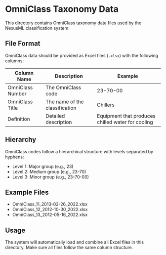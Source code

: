 # OmniClass Taxonomy Data

This directory contains OmniClass taxonomy data files used by the NexusML
classification system.

## File Format

OmniClass data should be provided as Excel files (`.xlsx`) with the following
columns:

| Column Name      | Description                    | Example                                           |
| ---------------- | ------------------------------ | ------------------------------------------------- |
| OmniClass Number | The OmniClass code             | 23-70-00                                          |
| OmniClass Title  | The name of the classification | Chillers                                          |
| Definition       | Detailed description           | Equipment that produces chilled water for cooling |

## Hierarchy

OmniClass codes follow a hierarchical structure with levels separated by
hyphens:

- Level 1: Major group (e.g., 23)
- Level 2: Medium group (e.g., 23-70)
- Level 3: Minor group (e.g., 23-70-00)

## Example Files

- OmniClass_11_2013-02-26_2022.xlsx
- OmniClass_12_2012-10-30_2022.xlsx
- OmniClass_13_2012-05-16_2022.xlsx

## Usage

The system will automatically load and combine all Excel files in this
directory. Make sure all files follow the same column structure.
